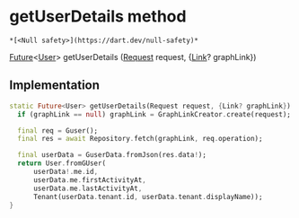 


# getUserDetails method




    *[<Null safety>](https://dart.dev/null-safety)*




[Future](https://api.flutter.dev/flutter/dart-async/Future-class.html)&lt;[User](../../yonomi-sdk/User-class.md)> getUserDetails
([Request](../../yonomi-sdk/Request-class.md) request, {[Link](https://pub.dev/documentation/gql_link/0.4.2/link/Link-class.html)? graphLink})








## Implementation

```dart
static Future<User> getUserDetails(Request request, {Link? graphLink}) async {
  if (graphLink == null) graphLink = GraphLinkCreator.create(request);

  final req = Guser();
  final res = await Repository.fetch(graphLink, req.operation);

  final userData = GuserData.fromJson(res.data!);
  return User.fromGUser(
      userData!.me.id,
      userData.me.firstActivityAt,
      userData.me.lastActivityAt,
      Tenant(userData.tenant.id, userData.tenant.displayName));
}
```







